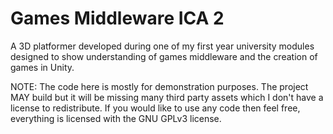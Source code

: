 Games Middleware ICA 2
===============

A 3D platformer developed during one of my first year university modules designed to show understanding of games middleware and the creation of games in Unity.

NOTE: The code here is mostly for demonstration purposes. The project MAY build but it will be missing many third party assets which I don't have a license to redistribute. If you would like to use any code then feel free, everything is licensed with the GNU GPLv3 license.
